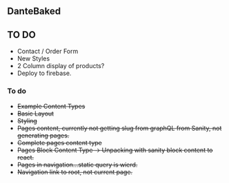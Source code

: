 ## DanteBaked

## TO DO
* Contact / Order Form
* New Styles
* 2 Column display of products?
* Deploy to firebase.


### To do
* ~~Example Content Types~~
* ~~Basic Layout~~
* ~~Styling~~
* ~~Pages content, currently not getting slug from graphQL from Sanity, not generating pages.~~
* ~~Complete pages content type~~
* ~~Pages Block Content Type -> Unpacking with sanity block content to react.~~
* ~~Pages in navigation...static query is wierd.~~
* ~~Navigation link to root, not current page.~~
